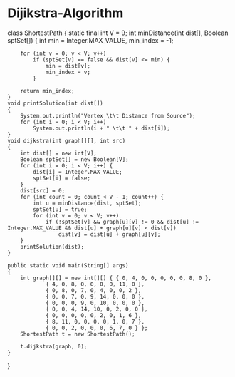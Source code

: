 # Dijikstra-Algorithm

class ShortestPath {
    static final int V = 9;
    int minDistance(int dist[], Boolean sptSet[])
    {
        int min = Integer.MAX_VALUE, min_index = -1;

        for (int v = 0; v < V; v++)
            if (sptSet[v] == false && dist[v] <= min) {
                min = dist[v];
                min_index = v;
            }

        return min_index;
    }
    void printSolution(int dist[])
    {
        System.out.println("Vertex \t\t Distance from Source");
        for (int i = 0; i < V; i++)
            System.out.println(i + " \t\t " + dist[i]);
    }
    void dijkstra(int graph[][], int src)
    {
        int dist[] = new int[V];
        Boolean sptSet[] = new Boolean[V];
        for (int i = 0; i < V; i++) {
            dist[i] = Integer.MAX_VALUE;
            sptSet[i] = false;
        }
        dist[src] = 0;
        for (int count = 0; count < V - 1; count++) {
            int u = minDistance(dist, sptSet);
            sptSet[u] = true;
            for (int v = 0; v < V; v++)
                if (!sptSet[v] && graph[u][v] != 0 && dist[u] != Integer.MAX_VALUE && dist[u] + graph[u][v] < dist[v])
                    dist[v] = dist[u] + graph[u][v];
        }
        printSolution(dist);
    }

    public static void main(String[] args)
    {
        int graph[][] = new int[][] { { 0, 4, 0, 0, 0, 0, 0, 8, 0 },
                { 4, 0, 8, 0, 0, 0, 0, 11, 0 },
                { 0, 8, 0, 7, 0, 4, 0, 0, 2 },
                { 0, 0, 7, 0, 9, 14, 0, 0, 0 },
                { 0, 0, 0, 9, 0, 10, 0, 0, 0 },
                { 0, 0, 4, 14, 10, 0, 2, 0, 0 },
                { 0, 0, 0, 0, 0, 2, 0, 1, 6 },
                { 8, 11, 0, 0, 0, 0, 1, 0, 7 },
                { 0, 0, 2, 0, 0, 0, 6, 7, 0 } };
        ShortestPath t = new ShortestPath();
        
        t.dijkstra(graph, 0);
    }
}
